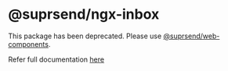 # @suprsend/ngx-inbox

This package has been deprecated. Please use [@suprsend/web-components](https://docs.suprsend.com/docs/web-components-integration).

Refer full documentation [here](https://github.com/suprsend/ngx-suprsend-inbox?tab=readme-ov-file#suprsendngx-inbox)
